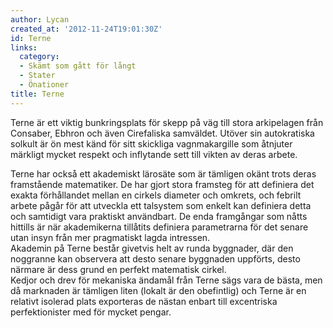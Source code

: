 ```yaml
---
author: Lycan
created_at: '2012-11-24T19:01:30Z'
id: Terne
links:
  category:
  - Skämt som gått för långt
  - Stater
  - Önationer
title: Terne
---
```


Terne är ett viktig bunkringsplats för skepp på väg till stora arkipelagen från Consaber, Ebhron och
även Cirefaliska samväldet. Utöver sin autokratiska solkult är ön mest känd för sitt skickliga
vagnmakargille som åtnjuter märkligt mycket respekt och inflytande sett till vikten av deras arbete.

Terne har också ett akademiskt lärosäte som är tämligen okänt trots deras framstående matematiker.
De har gjort stora framsteg för att definiera det exakta förhållandet mellan en cirkels diameter och
omkrets, och febrilt arbete pågår för att utveckla ett talsystem som enkelt kan definiera detta och
samtidigt vara praktiskt användbart. De enda framgångar som nåtts hittills är när akademikerna
tillåtits definiera parametrarna för det senare utan insyn från mer pragmatiskt lagda intressen.\
Akademin på Terne består givetvis helt av runda byggnader, där den noggranne kan observera att desto
senare byggnaden uppförts, desto närmare är dess grund en perfekt matematisk cirkel.\
Kedjor och drev för mekaniska ändamål från Terne sägs vara de bästa, men då marknaden är tämligen
liten (lokalt är den obefintlig) och Terne är en relativt isolerad plats exporteras de nästan enbart
till excentriska perfektionister med för mycket pengar.